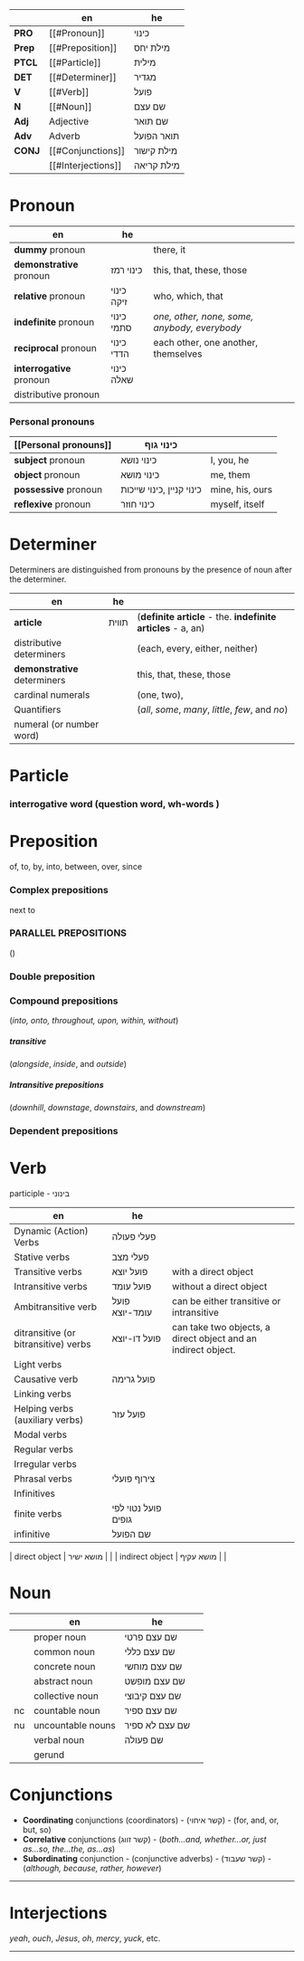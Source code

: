 |          | en                 | he         |
| -------- | ------------------ | ---------- |
| **PRO**  | [[#Pronoun]]       | כינוי      |
| **Prep** | [[#Preposition]]   | מילת יחס   |
| **PTCL** | [[#Particle]]      | מילית      |
| **DET**  | [[#Determiner]]    | מגדיר      |
| **V**    | [[#Verb]]          | פועל       |
| **N**    | [[#Noun]]          | שם עצם     |
| **Adj**  | Adjective          | שם תואר    |
| **Adv**  | Adverb             | תואר הפועל |
| **CONJ** | [[#Conjunctions]]  | מילת קישור |
|          | [[#Interjections]] | מילת קריאה |


# Pronoun 

| en                        | he                        |                                                 |
| ------------------------- | ------------------------- | ----------------------------------------------- |
| **dummy** pronoun         |                           | there, it                                       |
| **demonstrative** pronoun | כינוי רמז                 | this, that, these, those                        |
| **relative** pronoun      | כינוי זיקה                | who, which, that                                |
| **indefinite** pronoun    | כינוי סתמי                | _one, other, none, some, anybody, everybody_    |
| **reciprocal** pronoun    | כינוי הדדי                | each other, one another, themselves             |
| **interrogative** pronoun | כינוי שאלה                |                                                 |
| distributive pronoun      |                           |                                                 |

### Personal pronouns

| **[[Personal pronouns]]** | כינוי גוף                 |  |
| -- | -- | -- |
| **subject** pronoun       | כינוי נושא                | I, you, he                                      |
| **object** pronoun        | כינוי מושא                | me, them                                        |
| **possessive** pronoun    | כינוי קניין ,כינוי שייכות | mine, his, ours                                 |
| **reflexive** pronoun     | כינוי חוזר                | myself, itself                                  |

# Determiner

Determiners are distinguished from pronouns by the presence of noun after the determiner.

| en                       | he  |     |
| ------------------------ | --- | --- |
| **article**              |  תווית   |   (**definite article** - the. **indefinite articles** - a, an)   |
| distributive determiners |     |  (each, every, either, neither)    |
| **demonstrative** determiners |                  | this, that, these, those            |
| cardinal numerals        |     |  (one, two),   |
| Quantifiers              |     |  (_all_, _some_, _many_, _little_, _few_, and _no_)   |
|   numeral (or number word)                        |     |     |

# Particle

### interrogative word (question word, wh-words )


# Preposition
of, to, by, into, between, over, since

### Complex prepositions
next to

### PARALLEL PREPOSITIONS
()

### Double preposition


### Compound prepositions
(*into, onto, throughout, upon, within, without*)

##### transitive
(_alongside_, _inside_, and _outside_)

##### Intransitive prepositions
(_downhill_, _downstage_, _downstairs_, and _downstream_)

### Dependent prepositions

# Verb

participle - בינוני

| en                                   | he                  |     |
| ------------------------------------ | ------------------- | --- |
| Dynamic (Action) Verbs               | פעלי פעולה          |     |
| Stative verbs                        | פעלי מצב            |     |
| Transitive verbs                     | פועל יוצא           | with a direct object    |
| Intransitive verbs                   | פועל עומד           | without a direct object    |
| Ambitransitive verb                  | פועל עומד-יוצא      | can be either transitive or intransitive    |
| ditransitive (or bitransitive) verbs | פועל דו-יוצא        | can take two objects, a direct object and an indirect object.    |
| Light verbs                          |                     |     |
| Causative verb                       | פועל גרימה          |     |
| Linking verbs                        |                     |     |
| Helping verbs (auxiliary verbs)      | פועל עזר            |     |
| Modal verbs                          |                     |     |
| Regular verbs                        |                     |     |
| Irregular verbs                      |                     |     |
| Phrasal verbs                        | צירוף פועלי         |     |
| Infinitives                          |                     |     |
| finite verbs                         | פועל נטוי לפי גופים |     |
| infinitive                           | שם הפועל            |     |



| direct object | מושא ישיר |  |
| indirect object | מושא עקיף |  |



# Noun

|     | en                | he             |     |
| --- | ----------------- | -------------- | --- |
|     | proper noun       | שם עצם פרטי    |     |
|     | common noun       | שם עצם כללי    |     |
|     | concrete noun     | שם עצם מוחשי   |     |
|     | abstract noun     | שם עצם מופשט   |     |
|     | collective noun   | שם עצם קיבוצי  |     |
| nc  | countable noun    | שם עצם ספיר    |     |
| nu  | uncountable nouns | שם עצם לא ספיר |     |
|     | verbal noun       | שם פעולה       |     |
|     | gerund                  |                |     |


# Conjunctions
- **Coordinating** conjunctions (coordinators) - (קשר איחוי) - (for, and, or, but, so)
- **Correlative** conjunctions (קשר זווג) - (*both...and, whether...or, just as...so, the...the, as...as*)
- **Subordinating** conjunction - (conjunctive adverbs) - (קשר שעבוד) - (*although, because, rather, however*)


___

# Interjections
_yeah_, _ouch_, _Jesus_, _oh_, _mercy_, _yuck_, etc.





___
